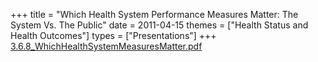 +++
title = "Which Health System Performance Measures Matter: The System Vs. The Public"
date = 2011-04-15
themes = ["Health Status and Health Outcomes"]
types = ["Presentations"]
+++
[3.6.8_WhichHealthSystemMeasuresMatter.pdf](/files/3.6.8_WhichHealthSystemMeasuresMatter.pdf)
